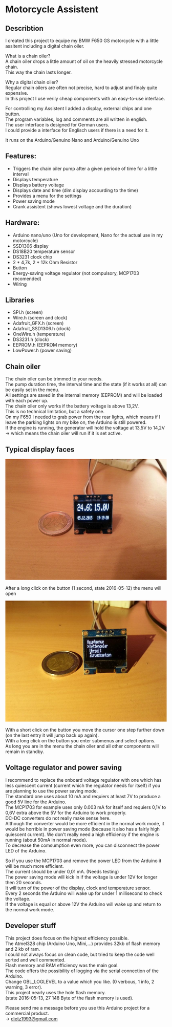# Motorcycle Assistent

## Describtion
I created this project to equipe my BMW F650 GS motorcycle with a little assitent including a digital chain oiler.<br />

What is a chain oiler? <br />
A chain oiler drops a little amount of oil on the heavily stressed motorcycle chain.<br />
This way the chain lasts longer. <br />

Why a digital chain oiler? <br />
Regular chain oilers are often not precise, hard to adjust and finaly quite expensive.<br />
In this project I use verily cheap components with an easy-to-use interface.<br />

For controlling my Assistent I added a display, external chips and one button.<br />
The program variables, log and comments are all written in english.<br />
The user interface is designed for German users.<br />
I could provide a interface for Englisch users if there is a need for it.<br />

It runs on the Arduino/Genuino Nano and Arduino/Genuino Uno<br />

## Features:
+ Triggers the chain oiler pump after a given periode of time for a little interval
+ Displays temperature
+ Displays battery voltage
+ Displays date and time (dim display accourding to the time)
+ Provides a menu for the settings
+ Power saving mode
+ Crank assistent (shows lowest voltage and the duration)

## Hardware:
+ Arduino nano/uno   (Uno for development, Nano for the actual use in my motorcycle)
+ SSD1306 display
+ DS18B20 temperature sensor
+ DS3231 clock chip
+ 2 * 4,7k, 2 * 12k Ohm Resistor
+ Button
+ Energy-saving voltage regulator (not compulsory, MCP1703 recomended)
+ Wiring

## Libraries
+ SPI.h (screen)
+ Wire.h (screen and clock)
+ Adafruit_GFX.h (screen)
+ Adafruit_SSD1306.h (clock)
+ OneWire.h (temperature)
+ DS3231.h (clock)
+ EEPROM.h (EEPROM memory)
+ LowPower.h (power saving)



## Chain oiler
The chain oiler can be trimmed to your needs.<br />
The pump duration time, the interval time and the state (if it works at all) can be easily set in the menu.<br />
All settings are saved in the internal memory (EEPROM) and will be loaded with each power up.<br />
The chain oiler only works if the battery voltage is above 13,2V.<br />
This is no technical limitation, but a safety one.<br />
On my F650 I needed to grab power from the rear lights, which means if I leave the parking lights on my bike on, the Arduino is still powered.<br />
If the engine is running, the generator will hold the voltage at 13,5V to 14,2V -> which means the chain oiler will run if it is set active.<br />

## Typical display faces
![Alt text](/img/mainPage.jpg?raw=true "Main page")

After a long click on the button (1 second, state 2016-05-12) the menu will open

![Alt text](/img/mainMenu.jpg?raw=true "Main menu")

With a short click on the button you move the cursor one step further down (on the last entry it will jump back up again).<br />
With a long click on the button you enter submenus and select options.<br />
As long you are in the menu the chain oiler and all other components will remain in standby.<br />

## Voltage regulator and power saving
I recommend to replace the onboard voltage regulator with one which has less quiescent current (current which the regulator needs for itself) if you are planning to use the power saving mode. <br />
The standard one uses about 10 mA and requiers at least 7V to produce a good 5V line for the Arduino. <br />
The MCP1703 for example uses only 0.003 mA for itself and requiers 0,1V to 0,6V extra above the 5V for the Arduino to work properly. <br />
DC-DC converters do not really make sense here.<br />
Although the converter would be more efficient in the normal work mode, it would be horrible in power saving mode (because it also has a fairly high quiescent current). We don't really need a high efficiency if the engine is running (about 50mA in normal mode). <br />
To decrease the comsumption even more, you can disconnect the power LED of the Arduino.<br />

So if you use the MCP1703 and remove the power LED from the Arduino it will be much more efficient.<br />
The current should be under 0,01 mA. (Needs testing)<br />
The power saving mode will kick in if the voltage is under 12V for longer then 20 seconds.<br />
It will turn of the power of the display, clock and temperature sensor.<br />
Every 2 seconds the Arduino will wake up for under 1 millisecond to check the voltage.<br />
If the voltage is equal or above 12V the Arduino will wake up and return to the normal work mode.<br />


## Developer stuff
This project does focus on the highest efficiency possible.<br />
The Atmel328 chip (Arduino Uno, Mini,...) provides 32kb of flash memory and 2 kb of ram.<br />
I could not always focus on clean code, but tried to keep the code well sorted and well commented.<br />
Flash memory and RAM efficiency was the main goal.<br />
The code offers the possibility of logging via the serial connection of the Arduino.<br />
Change GBL_LOGLEVEL to a value which you like. (0 verbous, 1 info, 2 warning, 3 error).<br />
This project nearly uses the hole flash memory.<br />
(state 2016-05-13, 27 148 Byte of the flash memory is used).<br />

Please send me a message before you use this Arduino project for a commercial product.<br />
-> dietz1993@gmail.com
